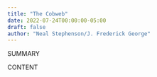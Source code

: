```yaml
---
title: "The Cobweb"
date: 2022-07-24T00:00:00-05:00
draft: false
author: "Neal Stephenson/J. Frederick George"
---
```


SUMMARY

<!--more-->

CONTENT